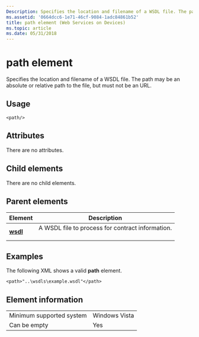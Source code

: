 ```yaml
---
Description: Specifies the location and filename of a WSDL file. The path may be an absolute or relative path to the file, but must not be an URL.
ms.assetid: '0664dcc6-1e71-46cf-9084-1adc84861b52'
title: path element (Web Services on Devices)
ms.topic: article
ms.date: 05/31/2018
---
```


# path element

Specifies the location and filename of a WSDL file. The path may be an absolute or relative path to the file, but must not be an URL.

## Usage

``` syntax
<path/>
```

## Attributes

There are no attributes.

## Child elements

There are no child elements.

## Parent elements



| Element                         | Description                                                             |
|---------------------------------|-------------------------------------------------------------------------|
| [**wsdl**](wsdl.md)<br/> | A WSDL file to process for contract information.<br/> <br/> |



## Examples

The following XML shows a valid **path** element.

``` syntax
<path>"..\wsdls\example.wsdl"</path>
```

## Element information



|                                     |               |
|-------------------------------------|---------------|
| Minimum supported system<br/> | Windows Vista |
| Can be empty                        | Yes           |



 

 




